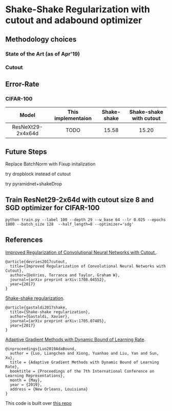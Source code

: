 # Shake-Shake Regularization with cutout and adabound optimizer

## Methodology choices

### State of the Art (as of Apr'19)

### Cutout

## Error-Rate

### CIFAR-100
|Model|This implementaion |Shake-shake|Shake-shake with cutout|
|:---:|:---:|:---:|:---:|
|ResNeXt29-2x4x64d | TODO |15.58 | 15.20|


## Future Steps

Replace BatchNorm with Fixup initalization

try dropblock instead of cutout

try pyramidnet+shakeDrop

## Train ResNet29-2x64d  with cutout size 8 and SGD optimizer for CIFAR-100 
```
python train.py --label 100 --depth 29 --w_base 64 --lr 0.025 --epochs 1800 --batch_size 128  --half_length=8 --optimizer='sdg'
```
## References

[Improved Regularization of Convolutional Neural Networks with Cutout.](https://github.com/uoguelph-mlrg/Cutout).
```
@article{devries2017cutout,  
  title={Improved Regularization of Convolutional Neural Networks with Cutout},  
  author={DeVries, Terrance and Taylor, Graham W},  
  journal={arXiv preprint arXiv:1708.04552},  
  year={2017}  
}
```
[Shake-shake regularization](https://github.com/xgastaldi/shake-shake).
```
@article{gastaldi2017shake,
  title={Shake-shake regularization},
  author={Gastaldi, Xavier},
  journal={arXiv preprint arXiv:1705.07485},
  year={2017}
}
```

[Adaptive Gradient Methods with Dynamic Bound of Learning Rate](https://github.com/Luolc/AdaBound).

```text
@inproceedings{Luo2019AdaBound,
  author = {Luo, Liangchen and Xiong, Yuanhao and Liu, Yan and Sun, Xu},
  title = {Adaptive Gradient Methods with Dynamic Bound of Learning Rate},
  booktitle = {Proceedings of the 7th International Conference on Learning Representations},
  month = {May},
  year = {2019},
  address = {New Orleans, Louisiana}
}
```

This code is built over [this repo](https://github.com/owruby/shake-shake_pytorch)
